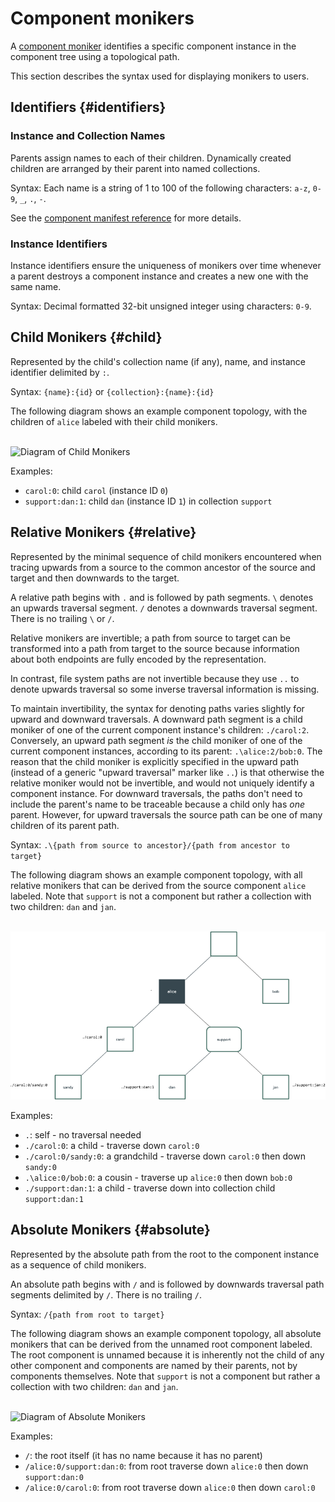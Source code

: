 # Component monikers

A [component moniker][glossary.moniker] identifies a specific component instance
in the component tree using a topological path.

This section describes the syntax used for displaying monikers to users.

## Identifiers {#identifiers}

### Instance and Collection Names

Parents assign names to each of their children. Dynamically created children
are arranged by their parent into named collections.

Syntax: Each name is a string of 1 to 100 of the following characters:
`a-z`, `0-9`, `_`, `.`, `-`.

See the [component manifest reference][cml-reference] for more details.

### Instance Identifiers

Instance identifiers ensure the uniqueness of monikers over time whenever a
parent destroys a component instance and creates a new one with the same name.

Syntax: Decimal formatted 32-bit unsigned integer using characters: `0-9`.

## Child Monikers {#child}

Represented by the child's collection name (if any), name, and instance
identifier delimited by `:`.

Syntax: `{name}:{id}` or `{collection}:{name}:{id}`

The following diagram shows an example component topology,
with the children of `alice` labeled with their child monikers.

<br>![Diagram of Child Monikers](images/monikers_child.png)<br>

Examples:

- `carol:0`: child `carol` (instance ID `0`)
- `support:dan:1`: child `dan` (instance ID `1`) in collection `support`

## Relative Monikers {#relative}

Represented by the minimal sequence of child monikers encountered when tracing
upwards from a source to the common ancestor of the source and target and then
downwards to the target.

A relative path begins with `.` and is followed by path segments. ` \ ` denotes
an upwards traversal segment. `/` denotes a downwards traversal segment. There
is no trailing ` \ ` or `/`.

Relative monikers are invertible; a path from source to target can be
transformed into a path from target to the source because information about
both endpoints are fully encoded by the representation.

In contrast, file system paths are not invertible because they use `..`
to denote upwards traversal so some inverse traversal information is missing.

To maintain invertibility, the syntax for denoting paths varies slightly
for upward and downward traversals. A downward path segment is a child moniker
of one of the current component instance's children: `./carol:2`. Conversely,
an upward path segment *is* the child moniker of one of the current component
instances, according to its parent: `.\alice:2/bob:0`.
The reason that the child moniker is explicitly specified in the upward path
(instead of a generic "upward traversal" marker like `..`) is that otherwise the
relative moniker would not be invertible, and would not uniquely identify a
component instance. For downward traversals, the paths don't need to include
the parent's name to be traceable because a child only has *one* parent.
However, for upward traversals the source path can be one of many children of
its parent path.

Syntax: `.\{path from source to ancestor}/{path from ancestor to target}`

The following diagram shows an example component topology, with all relative
monikers that can be derived from the source component `alice` labeled. Note
that `support` is not a component but rather a collection with two
children: `dan` and `jan`.

<br>![Diagram of Relative Monikers](images/monikers_relative.png)<br>

Examples:

- `.`: self - no traversal needed
- `./carol:0`: a child - traverse down `carol:0`
- `./carol:0/sandy:0`: a grandchild - traverse down `carol:0` then down `sandy:0`
- `.\alice:0/bob:0`: a cousin - traverse up `alice:0` then down `bob:0`
- `./support:dan:1`: a child - traverse down into collection child `support:dan:1`

## Absolute Monikers {#absolute}

Represented by the absolute path from the root to the component instance as
a sequence of child monikers.

An absolute path begins with `/` and is followed by downwards traversal path
segments delimited by `/`. There is no trailing `/`.

Syntax: `/{path from root to target}`

The following diagram shows an example component topology, all absolute
monikers that can be derived from the unnamed root component labeled. The root
component is unnamed because it is inherently not the child of any other
component and components are named by their parents, not by components
themselves. Note that `support` is not a component but rather a collection with
two children: `dan` and `jan`.

<br>![Diagram of Absolute Monikers](images/monikers_absolute.png)<br>

Examples:

- `/`: the root itself (it has no name because it has no parent)
- `/alice:0/support:dan:0`: from root traverse down `alice:0` then down `support:dan:0`
- `/alice:0/carol:0`: from root traverse down `alice:0` then down `carol:0`

[glossary.moniker]: /glossary/README.md#moniker
[cml-reference]: https://fuchsia.dev/reference/cml
